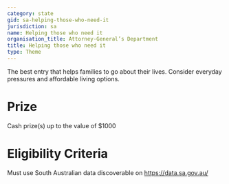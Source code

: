 ```yaml
---
category: state
gid: sa-helping-those-who-need-it
jurisdiction: sa
name: Helping those who need it
organisation_title: Attorney-General’s Department
title: Helping those who need it
type: Theme
---
```


The best entry that helps families to go about their lives. Consider everyday pressures and affordable living options.

# Prize
Cash prize(s) up to the value of $1000

# Eligibility Criteria
Must use South Australian data discoverable on https://data.sa.gov.au/
